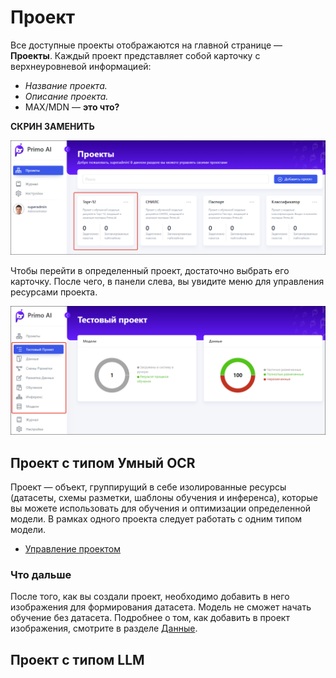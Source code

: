 # Проект

Все доступные проекты отображаются на главной странице — **Проекты**. Каждый проект представляет собой карточку с верхнеуровневой информацией:
* *Название проекта.*
* *Описание проекта.*
* MAX/MDN — **это что?**

**СКРИН ЗАМЕНИТЬ**

![](<../../../.gitbook/assets1/primo-ai/user-guide/project-card.png>)

Чтобы перейти в определенный проект, достаточно выбрать его карточку. После чего, в панели слева, вы увидите меню для управления ресурсами проекта. 

![](<../../../.gitbook/assets1/primo-ai/user-guide/project-menu-panel.png>)


## Проект с типом Умный OCR

Проект — объект, группирущий в себе изолированные ресурсы (датасеты, схемы разметки, шаблоны обучения и инференса), которые вы можете использовать для обучения и оптимизации определенной модели. В рамках одного проекта следует работать с одним типом модели. 

* [Управление проектом](https://docs.primo-rpa.ru/primo-rpa/primo-rpa-ai-server/user/project/operation-with-projects)

### Что дальше

После того, как вы создали проект, необходимо добавить в него изображения для формирования датасета. Модель не сможет начать обучение без датасета. Подробнее о том, как добавить в проект изображения, смотрите в разделе [Данные](https://docs.primo-rpa.ru/primo-rpa/primo-rpa-ai-server/user/data).


## Проект с типом LLM




